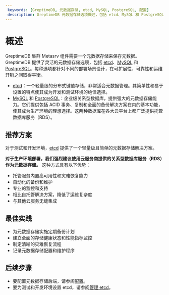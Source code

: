 ```yaml
---
 keywords: [GreptimeDB, 元数据存储, etcd, MySQL, PostgreSQL, 配置]
 description: GreptimeDB 元数据存储选项概述，包括 etcd、MySQL 和 PostgreSQL，以及生产环境部署建议。
---
```


# 概述

GreptimeDB 集群 Metasrv 组件需要一个元数据存储来保存元数据。GreptimeDB 提供了灵活的元数据存储选项，包括 [etcd](https://etcd.io/)、[MySQL](https://www.mysql.com/) 和 [PostgreSQL](https://www.postgresql.org/)。每种选项都针对不同的部署场景设计，在可扩展性、可靠性和运维开销之间取得平衡。

- [etcd](https://etcd.io/)：一个轻量级的分布式键值存储，非常适合元数据管理。其简单性和易于设置的特点使其成为开发和测试环境的绝佳选择。
- [MySQL](https://www.mysql.com/) 和 [PostgreSQL](https://www.postgresql.org/)：企业级关系型数据库，提供强大的元数据存储能力。它们提供包括 ACID 事务、复制和全面的备份解决方案在内的基本功能，使其成为生产环境的理想选择。这两种数据库在各大云平台上都广泛提供托管数据库服务（RDS）。

## 推荐方案

对于测试和开发环境，[etcd](https://etcd.io/) 提供了一个轻量级且简单的元数据存储解决方案。

**对于生产环境部署，我们强烈建议使用云服务商提供的关系型数据库服务（RDS）作为元数据存储。** 这种方式具有以下优势：

- 托管服务内置高可用性和灾难恢复能力
- 自动化的备份和维护
- 专业的监控和支持
- 相比自托管解决方案，降低了运维复杂度
- 与其他云服务无缝集成

## 最佳实践

- 为元数据存储实施定期备份计划
- 建立全面的存储健康状态和性能指标监控
- 制定清晰的灾难恢复流程
- 记录元数据存储配置和维护程序

## 后续步骤
- 要配置元数据存储后端，请参阅[配置](/user-guide/deployments-administration/manage-metadata/configuration.md)。
- 要为测试和开发环境设置 etcd，请参阅[管理 etcd](/user-guide/deployments-administration/manage-metadata/manage-etcd.md)。